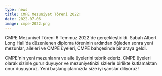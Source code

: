 ```yaml
---
type: news
title: CMPE Mezuniyet Töreni 2022!
date: 2022-07-06
image: cmpe-2022.png
---
```


CMPE Mezuniyet Töreni 6 Temmuz 2022'de gerçekleştirildi. Sabah Albert Long
Hall'da düzenlenen diploma töreninin ardından öğleden sonra yeni mezunlar,
aileleri ve CMPE üyeleri, CMPE bahçesinde bir araya geldi.

CMPE'nin yeni mezunlarını ve aile üyelerini tebrik ederiz. CMPE üyeleri olarak
sizinle gurur duyuyor ve mezuniyetinizi sizlerle birlikte kutlamaktan onur
duyuyoruz. Yeni başlangıçlarınızda size iyi şanslar diliyoruz!
